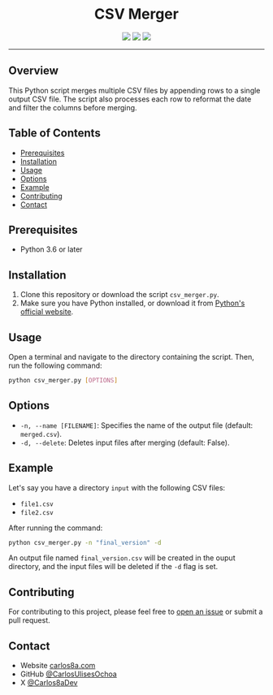 <div align="center">
  <h1>CSV Merger</h1>
  <img src="https://img.shields.io/badge/python-3.6%2B-blue" />
  <img src="https://img.shields.io/badge/license-MIT-green" />
  <img src="https://img.shields.io/badge/PRs-welcome-brightgreen" />
</div>

---

## Overview

This Python script merges multiple CSV files by appending rows to a single output CSV file. The script also processes each row to reformat the date and filter the columns before merging.

## Table of Contents

- [Prerequisites](#prerequisites)
- [Installation](#installation)
- [Usage](#usage)
- [Options](#options)
- [Example](#example)
- [Contributing](#contributing)
- [Contact](#contact)

## Prerequisites

- Python 3.6 or later

## Installation

1. Clone this repository or download the script `csv_merger.py`.
2. Make sure you have Python installed, or download it from [Python's official website](https://www.python.org/).

## Usage

Open a terminal and navigate to the directory containing the script. Then, run the following command:

```bash
python csv_merger.py [OPTIONS]
```

## Options

- `-n, --name [FILENAME]`: Specifies the name of the output file (default: `merged.csv`).
- `-d, --delete`: Deletes input files after merging (default: False).

## Example

Let's say you have a directory `input` with the following CSV files:

- `file1.csv`
- `file2.csv`

After running the command:

```bash
python csv_merger.py -n "final_version" -d
```

An output file named `final_version.csv` will be created in the ouput directory, and the input files will be deleted if the `-d` flag is set.

## Contributing

For contributing to this project, please feel free to [open an issue](https://github.com/CarlosUlisesOchoa/merge-multiple-csv/issues) or submit a pull request.

## Contact

- Website [carlos8a.com](https://carlos8a.com)
- GitHub [@CarlosUlisesOchoa](https://github.com/carlosulisesochoa)
- X [@Carlos8aDev](https://twitter.com/carlos8adev)
